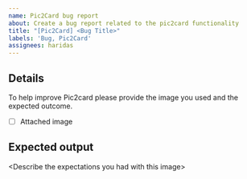 ```yaml
---
name: Pic2Card bug report
about: Create a bug report related to the pic2card functionality
title: "[Pic2Card] <Bug Title>"
labels: 'Bug, Pic2Card'
assignees: haridas
---
```


## Details

To help improve Pic2card please provide the image you used and the expected outcome.

- [ ] Attached image

## Expected output

&lt;Describe the expectations you had with this image&gt;